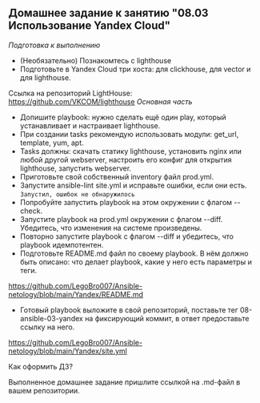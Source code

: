 **Домашнее задание к занятию "08.03 Использование Yandex Cloud"**
---------------------------------------
*Подготовка к выполнению*

 - (Необязательно) Познакомтесь с lighthouse
 - Подготовьте в Yandex Cloud три хоста: для clickhouse, для vector и для lighthouse.

Ссылка на репозиторий LightHouse: https://github.com/VKCOM/lighthouse
*Основная часть*

- Допишите playbook: нужно сделать ещё один play, который устанавливает и настраивает lighthouse.
- При создании tasks рекомендую использовать модули: get_url, template, yum, apt.
- Tasks должны: скачать статику lighthouse, установить nginx или любой другой webserver, настроить его конфиг для открытия lighthouse, запустить webserver. 
- Приготовьте свой собственный inventory файл prod.yml.
- Запустите ansible-lint site.yml и исправьте ошибки, если они есть.
``Запустил, ошибок не обнаружилось``
- Попробуйте запустить playbook на этом окружении с флагом --check.
- Запустите playbook на prod.yml окружении с флагом --diff. Убедитесь, что изменения на системе произведены.
- Повторно запустите playbook с флагом --diff и убедитесь, что playbook идемпотентен.
- Подготовьте README.md файл по своему playbook. В нём должно быть описано: что делает playbook, какие у него есть параметры и теги.

https://github.com/LegoBro007/Ansible-netology/blob/main/Yandex/README.md

- Готовый playbook выложите в свой репозиторий, поставьте тег 08-ansible-03-yandex на фиксирующий коммит, в ответ предоставьте ссылку на него.

https://github.com/LegoBro007/Ansible-netology/blob/main/Yandex/site.yml


Как оформить ДЗ?

Выполненное домашнее задание пришлите ссылкой на .md-файл в вашем репозитории.